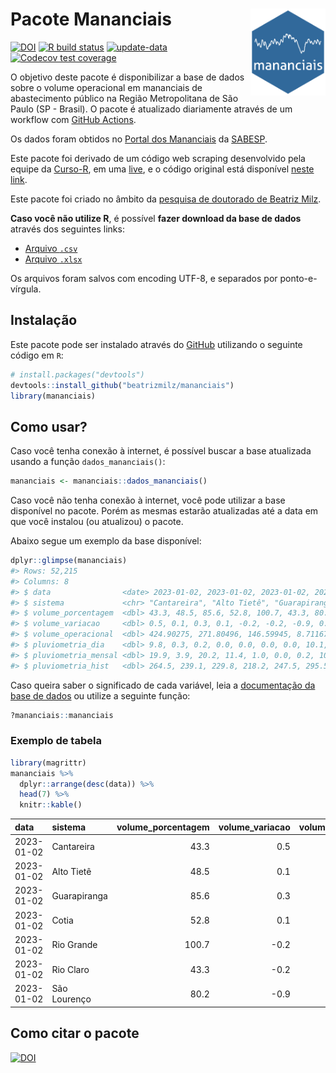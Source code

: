
<!-- README.md is generated from README.Rmd. Please edit that file -->

# Pacote Mananciais <img src="man/figures/hexlogo.png" align="right" width = "120px"/>

<!-- badges: start -->

[![DOI](https://zenodo.org/badge/DOI/10.5281/zenodo.4733056.svg)](https://doi.org/10.5281/zenodo.4733056)
[![R build
status](https://github.com/beatrizmilz/mananciais/workflows/R-CMD-check/badge.svg)](https://github.com/beatrizmilz/mananciais/actions)
[![update-data](https://github.com/beatrizmilz/mananciais/actions/workflows/2-update_data.yaml/badge.svg)](https://github.com/beatrizmilz/mananciais/actions/workflows/2-update_data.yaml)
[![Codecov test
coverage](https://codecov.io/gh/beatrizmilz/mananciais/branch/master/graph/badge.svg)](https://codecov.io/gh/beatrizmilz/mananciais?branch=master)
<!-- badges: end -->

O objetivo deste pacote é disponibilizar a base de dados sobre o volume
operacional em mananciais de abastecimento público na Região
Metropolitana de São Paulo (SP - Brasil). O pacote é atualizado
diariamente através de um workflow com [GitHub
Actions](https://github.com/beatrizmilz/mananciais/actions).

Os dados foram obtidos no [Portal dos
Mananciais](http://mananciais.sabesp.com.br/Situacao) da
[SABESP](http://site.sabesp.com.br/site/Default.aspx).

Este pacote foi derivado de um código web scraping desenvolvido pela
equipe da [Curso-R](https://www.curso-r.com/), em uma
[live](https://youtu.be/jvZIxrMmOcQ), e o código original está
disponível [neste
link](https://github.com/curso-r/lives/blob/master/drafts/20200730_scraper_sabesp.R).

Este pacote foi criado no âmbito da [pesquisa de doutorado de Beatriz
Milz](https://beatrizmilz.github.io/tese/).

**Caso você não utilize R**, é possível **fazer download da base de
dados** através dos seguintes links:

- [Arquivo
  `.csv`](https://github.com/beatrizmilz/mananciais/raw/master/inst/extdata/mananciais.csv)
- [Arquivo
  `.xlsx`](https://github.com/beatrizmilz/mananciais/blob/master/inst/extdata/mananciais.xlsx?raw=true)

Os arquivos foram salvos com encoding UTF-8, e separados por
ponto-e-vírgula.

## Instalação

Este pacote pode ser instalado através do [GitHub](https://github.com/)
utilizando o seguinte código em `R`:

``` r
# install.packages("devtools")
devtools::install_github("beatrizmilz/mananciais")
library(mananciais)
```

## Como usar?

Caso você tenha conexão à internet, é possível buscar a base atualizada
usando a função `dados_mananciais()`:

``` r
mananciais <- mananciais::dados_mananciais() 
```

Caso você não tenha conexão à internet, você pode utilizar a base
disponível no pacote. Porém as mesmas estarão atualizadas até a data em
que você instalou (ou atualizou) o pacote.

Abaixo segue um exemplo da base disponível:

``` r
dplyr::glimpse(mananciais)
#> Rows: 52,215
#> Columns: 8
#> $ data                <date> 2023-01-02, 2023-01-02, 2023-01-02, 2023-01-02, 2…
#> $ sistema             <chr> "Cantareira", "Alto Tietê", "Guarapiranga", "Cotia…
#> $ volume_porcentagem  <dbl> 43.3, 48.5, 85.6, 52.8, 100.7, 43.3, 80.2, 42.8, 4…
#> $ volume_variacao     <dbl> 0.5, 0.1, 0.3, 0.1, -0.2, -0.2, -0.9, 0.6, 0.1, 0.…
#> $ volume_operacional  <dbl> 424.90275, 271.80496, 146.59945, 8.71167, 112.9470…
#> $ pluviometria_dia    <dbl> 9.8, 0.3, 0.2, 0.0, 0.0, 0.0, 0.0, 10.1, 3.6, 20.0…
#> $ pluviometria_mensal <dbl> 19.9, 3.9, 20.2, 11.4, 1.0, 0.0, 0.2, 10.1, 3.6, 2…
#> $ pluviometria_hist   <dbl> 264.5, 239.1, 229.8, 218.2, 247.5, 295.5, 273.2, 2…
```

Caso queira saber o significado de cada variável, leia a [documentação
da base de
dados](https://beatrizmilz.github.io/mananciais/reference/mananciais.html)
ou utilize a seguinte função:

``` r
?mananciais::mananciais
```

### Exemplo de tabela

``` r
library(magrittr)
mananciais %>% 
  dplyr::arrange(desc(data)) %>% 
  head(7) %>%
  knitr::kable()
```

| data       | sistema      | volume_porcentagem | volume_variacao | volume_operacional | pluviometria_dia | pluviometria_mensal | pluviometria_hist |
|:-----------|:-------------|-------------------:|----------------:|-------------------:|-----------------:|--------------------:|------------------:|
| 2023-01-02 | Cantareira   |               43.3 |             0.5 |          424.90275 |              9.8 |                19.9 |             264.5 |
| 2023-01-02 | Alto Tietê   |               48.5 |             0.1 |          271.80496 |              0.3 |                 3.9 |             239.1 |
| 2023-01-02 | Guarapiranga |               85.6 |             0.3 |          146.59945 |              0.2 |                20.2 |             229.8 |
| 2023-01-02 | Cotia        |               52.8 |             0.1 |            8.71167 |              0.0 |                11.4 |             218.2 |
| 2023-01-02 | Rio Grande   |              100.7 |            -0.2 |          112.94709 |              0.0 |                 1.0 |             247.5 |
| 2023-01-02 | Rio Claro    |               43.3 |            -0.2 |            5.91878 |              0.0 |                 0.0 |             295.5 |
| 2023-01-02 | São Lourenço |               80.2 |            -0.9 |           71.27254 |              0.0 |                 0.2 |             273.2 |

## Como citar o pacote

[![DOI](https://zenodo.org/badge/DOI/10.5281/zenodo.4733056.svg)](https://doi.org/10.5281/zenodo.4733056)
